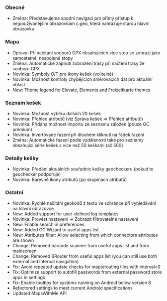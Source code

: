 ### Obecné
- Změna: Představujeme spodní navigaci pro přímý přístup k nejpoužívanějším obrazovkám c:geo, která nahrazuje starou hlavní obrazovku

### Mapa
- Oprava: Při načítání souborů GPX obsahujících více stop se zobrazí jako samostatné, nespojené stopy
- Změna: Automatické zapnutí zobrazení trasy při načtení trasy že souboru GPX
- Novinka: Symboly O/T pro ikony kešek (volitelné)
- Novinka: Možnost kontroly chybějících směrovacích dat pro aktuální oblast
- New: Theme legend for Elevate, Elements and Freizeitkarte themes

### Seznam kešek
- Novinka: Možnost výběru dalších 20 kešek
- Novinka: Přehled atributů (viz Správa kešek => Přehled atributů)
- Novinka: Přidána možnost importu ze seznamu záložek (pouze GC prémium)
- Novinka: Invertované řazení při dlouhém kliknutí na řádek řazení
- Změna: Automatické řazení podle vzdálenosti také pro seznamy obsahující série kešek s více než 50 keškami (až 500)

### Detaily kešky
- Novinka: Předání aktuálních souřadnic kešky geocheckeru (pokud to geochecker podporuje)
- Novinka: Barevné ikony atributů (po skupinách atributů)

### Ostatní
- Novinka: Rychlé načítání geokódů z textu ve schránce při vyhledávání na hlavní obrazovce
- New: Added support for user-defined log templates
- Novinka: Provést nastavení => Zobrazit filtrovatelné nastavení
- New: Enable search in preferences
- New: Added GC Wizard to useful apps list
- New: Attributes filter: Allow selecting from which connectors attributes are shown
- Change: Removed barcode scanner from useful apps list and from mainscreen
- Change: Removed BRouter from useful apps list (you can still use both external and internal navigation)
- Fix: Avoid repeated update checks for maps/routing tiles with interval=0
- Fix: Optimize support to autofill passwords from external password store apps in settings
- Fix: Enable tooltips for systems running on Android below version 8
- Refactored settings to meet current Android specifications
- Updated MapsWithMe API
